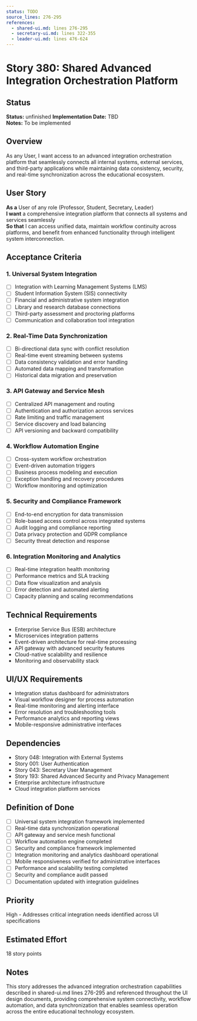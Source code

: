 ```yaml
---
status: TODO
source_lines: 276-295
references:
  - shared-ui.md: lines 276-295
  - secretary-ui.md: lines 322-355
  - leader-ui.md: lines 476-624
---
```

# Story 380: Shared Advanced Integration Orchestration Platform

## Status
**Status:** unfinished
**Implementation Date:** TBD  
**Notes:** To be implemented

## Overview
As any User, I want access to an advanced integration orchestration platform that seamlessly connects all internal systems, external services, and third-party applications while maintaining data consistency, security, and real-time synchronization across the educational ecosystem.

## User Story
**As a** User of any role (Professor, Student, Secretary, Leader)  
**I want** a comprehensive integration platform that connects all systems and services seamlessly  
**So that** I can access unified data, maintain workflow continuity across platforms, and benefit from enhanced functionality through intelligent system interconnection.

## Acceptance Criteria

### 1. Universal System Integration
- [ ] Integration with Learning Management Systems (LMS)
- [ ] Student Information System (SIS) connectivity
- [ ] Financial and administrative system integration
- [ ] Library and research database connections
- [ ] Third-party assessment and proctoring platforms
- [ ] Communication and collaboration tool integration

### 2. Real-Time Data Synchronization
- [ ] Bi-directional data sync with conflict resolution
- [ ] Real-time event streaming between systems
- [ ] Data consistency validation and error handling
- [ ] Automated data mapping and transformation
- [ ] Historical data migration and preservation

### 3. API Gateway and Service Mesh
- [ ] Centralized API management and routing
- [ ] Authentication and authorization across services
- [ ] Rate limiting and traffic management
- [ ] Service discovery and load balancing
- [ ] API versioning and backward compatibility

### 4. Workflow Automation Engine
- [ ] Cross-system workflow orchestration
- [ ] Event-driven automation triggers
- [ ] Business process modeling and execution
- [ ] Exception handling and recovery procedures
- [ ] Workflow monitoring and optimization

### 5. Security and Compliance Framework
- [ ] End-to-end encryption for data transmission
- [ ] Role-based access control across integrated systems
- [ ] Audit logging and compliance reporting
- [ ] Data privacy protection and GDPR compliance
- [ ] Security threat detection and response

### 6. Integration Monitoring and Analytics
- [ ] Real-time integration health monitoring
- [ ] Performance metrics and SLA tracking
- [ ] Data flow visualization and analysis
- [ ] Error detection and automated alerting
- [ ] Capacity planning and scaling recommendations

## Technical Requirements
- Enterprise Service Bus (ESB) architecture
- Microservices integration patterns
- Event-driven architecture for real-time processing
- API gateway with advanced security features
- Cloud-native scalability and resilience
- Monitoring and observability stack

## UI/UX Requirements
- Integration status dashboard for administrators
- Visual workflow designer for process automation
- Real-time monitoring and alerting interface
- Error resolution and troubleshooting tools
- Performance analytics and reporting views
- Mobile-responsive administrative interfaces

## Dependencies
- Story 048: Integration with External Systems
- Story 001: User Authentication
- Story 043: Secretary User Management
- Story 193: Shared Advanced Security and Privacy Management
- Enterprise architecture infrastructure
- Cloud integration platform services

## Definition of Done
- [ ] Universal system integration framework implemented
- [ ] Real-time data synchronization operational
- [ ] API gateway and service mesh functional
- [ ] Workflow automation engine completed
- [ ] Security and compliance framework implemented
- [ ] Integration monitoring and analytics dashboard operational
- [ ] Mobile responsiveness verified for administrative interfaces
- [ ] Performance and scalability testing completed
- [ ] Security and compliance audit passed
- [ ] Documentation updated with integration guidelines

## Priority
High - Addresses critical integration needs identified across UI specifications

## Estimated Effort
18 story points

## Notes
This story addresses the advanced integration orchestration capabilities described in shared-ui.md lines 276-295 and referenced throughout the UI design documents, providing comprehensive system connectivity, workflow automation, and data synchronization that enables seamless operation across the entire educational technology ecosystem.
